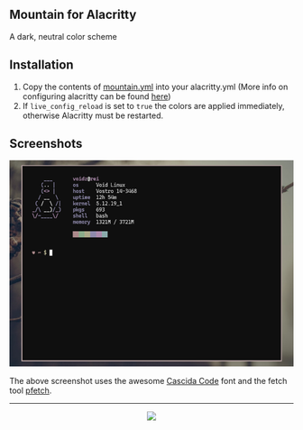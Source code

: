 ## Mountain for Alacritty 

<p>A dark, neutral color scheme</p>

## Installation
1. Copy the contents of [mountain.yml](/alacritty.yml) into your alacritty.yml (More info on configuring alacritty can be found [here](https://github.com/alacritty/alacritty#configuration))
2. If `live_config_reload` is set to `true` the colors are applied immediately, otherwise Alacritty must be restarted.

## Screenshots
<p align="center">
<a href="/img/alacritty.png"><img src="/img/alacritty.png"></a>
</p>

The above screenshot uses the awesome [Cascida Code](https://github.com/microsoft/cascadia-code) font and the fetch tool [pfetch](https://github.com/dylanaraps/pfetch).

---

<p align="center">
<a href="https://github.com/mountain-theme/Mountain"><img src="https://img.shields.io/static/v1?label=Powered%20By&message=Mountain&color=9ec49f&style=for-the-badge&labelColor=0f0f0f"></a>
</p>

